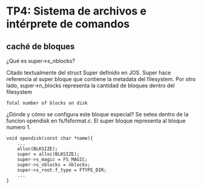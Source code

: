 TP4: Sistema de archivos e intérprete de comandos
=================================================

caché de bloques
----------------
¿Qué es super->s_nblocks?

Citado textualmente del struct Super definido en JOS. Super hace referencia al super bloque que contiene la metadata del filesystem. Por otro lado, super->n_blocks representa la cantidad de bloques dentro del filesystem

```
Total number of blocks on disk
```


¿Dónde y cómo se configura este bloque especial?
Se setea dentro de la funcion opendisk en fs/fsformat.c. El super bloque representa al bloque numero 1. 

``` 
void opendisk(const char *name){
    ...
	alloc(BLKSIZE);
	super = alloc(BLKSIZE);
	super->s_magic = FS_MAGIC;
	super->s_nblocks = nblocks;
	super->s_root.f_type = FTYPE_DIR;
    ...
}
```